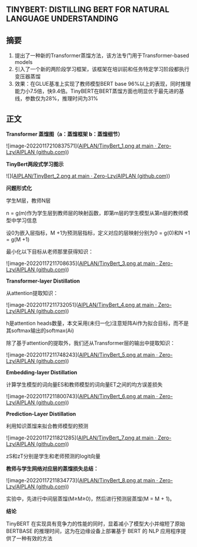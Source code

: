 ## TINYBERT: DISTILLING BERT FOR NATURAL LANGUAGE UNDERSTANDING

## **摘要**

1. 提出了一种新的Transformer蒸馏方法，该方法专门用于Transformer-based models
2. 引入了一个新的两阶段学习框架，该框架在培训前和任务特定学习阶段都执行变压器蒸馏
3. 效果：在GLUE基准上实现了教师模型BERT base 96%以上的表现，同时推理能力小7.5倍，快9.4倍。TinyBERT在BERT蒸馏方面也明显优于最先进的基线，参数仅为28%，推理时间为31%





## **正文**



**Transformer 蒸馏图（a：蒸馏框架	b：蒸馏细节）**

![image-20220117210837571]([AIPLAN/TinyBert_1.png at main · Zero-Lzy/AIPLAN (github.com)](https://github.com/Zero-Lzy/AIPLAN/blob/main/研究生/李增耀/img/TinyBert_1.png))



**TinyBert两段式学习图示**

![]([AIPLAN/TinyBert_2.png at main · Zero-Lzy/AIPLAN (github.com)](https://github.com/Zero-Lzy/AIPLAN/blob/main/研究生/李增耀/img/TinyBert_2.png))



**问题形式化**

学生M层，教师N层

n = g(m)作为学生层到教师层的映射函数，即第m层的学生模型从第n层的教师模型中学习信息

设0为嵌入层指标，M +1为预测层指标，定义对应的层映射分别为0 = g(0)和N +1 = g(M +1)

最小化以下目标从老师那里获得知识：

![image-20220117211708635]([AIPLAN/TinyBert_3.png at main · Zero-Lzy/AIPLAN (github.com)](https://github.com/Zero-Lzy/AIPLAN/blob/main/研究生/李增耀/img/TinyBert_3.png))





**Transformer-layer Distillation**

从attention提取知识：

![image-20220117211732051]([AIPLAN/TinyBert_4.png at main · Zero-Lzy/AIPLAN (github.com)](https://github.com/Zero-Lzy/AIPLAN/blob/main/研究生/李增耀/img/TinyBert_4.png))

h是attention heads数量，本文采用(未归一化)注意矩阵Ai作为拟合目标，而不是其softmax输出的softmax(Ai)

除了基于attention的提取外，我们还从Transformer层的输出中提取知识：

![image-20220117211748243]([AIPLAN/TinyBert_5.png at main · Zero-Lzy/AIPLAN (github.com)](https://github.com/Zero-Lzy/AIPLAN/blob/main/研究生/李增耀/img/TinyBert_5.png))





**Embedding-layer Distillation**

计算学生模型的词向量ES和教师模型的词向量ET之间的均方误差损失

![image-20220117211800743]([AIPLAN/TinyBert_6.png at main · Zero-Lzy/AIPLAN (github.com)](https://github.com/Zero-Lzy/AIPLAN/blob/main/研究生/李增耀/img/TinyBert_6.png))



**Prediction-Layer Distillation**

利用知识蒸馏来拟合教师模型的预测

![image-20220117211821285]([AIPLAN/TinyBert_7.png at main · Zero-Lzy/AIPLAN (github.com)](https://github.com/Zero-Lzy/AIPLAN/blob/main/研究生/李增耀/img/TinyBert_7.png))

zS和zT分别是学生和老师预测的logit向量



**教师与学生网络对应层的蒸馏损失总结：**

![image-20220117211834773]([AIPLAN/TinyBert_8.png at main · Zero-Lzy/AIPLAN (github.com)](https://github.com/Zero-Lzy/AIPLAN/blob/main/研究生/李增耀/img/TinyBert_8.png))

实验中，先进行中间层蒸馏(M≥M≥0)，然后进行预测层蒸馏(M = M + 1)。

**结论**

TinyBERT 在实现具有竞争力的性能的同时，显着减小了模型大小并缩短了原始 BERTBASE 的推理时间，这为在边缘设备上部署基于 BERT 的 NLP 应用程序提供了一种有效的方法
